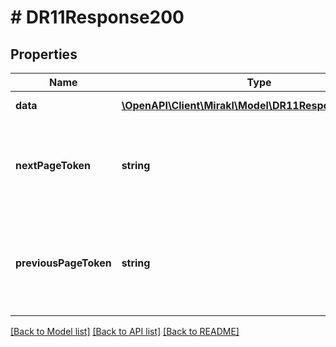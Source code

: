 # # DR11Response200

## Properties

Name | Type | Description | Notes
------------ | ------------- | ------------- | -------------
**data** | [**\OpenAPI\Client\Mirakl\Model\DR11Response200Data[]**](DR11Response200Data.md) | Page of data | [optional]
**nextPageToken** | **string** | Token to access the next page. Absent if the current page is the last one. | [optional]
**previousPageToken** | **string** | Token to access the previous page. Absent if the current page is the first one. | [optional]

[[Back to Model list]](../../README.md#models) [[Back to API list]](../../README.md#endpoints) [[Back to README]](../../README.md)
